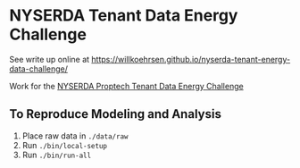 # NYSERDA Tenant Data Energy Challenge

See write up online at https://willkoehrsen.github.io/nyserda-tenant-energy-data-challenge/

Work for the [NYSERDA Proptech Tenant Data Energy Challenge](https://www.proptechchallenge.com/nyserda-tenant-energy-data)

## To Reproduce Modeling and Analysis

1. Place raw data in `./data/raw`
2. Run `./bin/local-setup`
3. Run `./bin/run-all`

